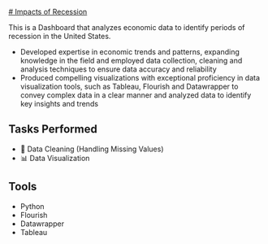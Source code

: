 <p><a href="https://sites.google.com/view/compvizg24/home" title="Link"> # Impacts of Recession </a></p>
This is a Dashboard that analyzes economic data to identify periods of recession in the United States.

* Developed expertise in economic trends and patterns, expanding knowledge in the field and employed data collection,
cleaning and analysis techniques to ensure data accuracy and reliability
* Produced compelling visualizations with exceptional proficiency in data visualization tools, such as Tableau, Flourish and Datawrapper to convey complex data in a clear manner and analyzed data to identify key insights and trends


## Tasks Performed
* 🧹 Data Cleaning (Handling Missing Values)
* 📊 Data Visualization

## Tools 
* Python
* Flourish
* Datawrapper
* Tableau







